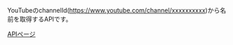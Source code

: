 YouTubeのchannelId(https://www.youtube.com/channel/xxxxxxxxxx)から名前を取得するAPIです。

[APIページ](https://yt-returnname-api.vercel.app)